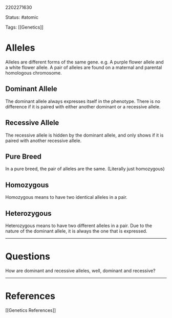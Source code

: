 2202271630

Status: #atomic

Tags: [[Genetics]]

# Alleles
Alleles are different forms of the same gene. e.g. A purple flower allele and a white flower allele. A pair of alleles are found on a maternal and parental homologous chromosome.
## Dominant Allele
The dominant allele always expresses itself in the phenotype.
There is no difference if it is paired with either another dominant or a recessive allele.
## Recessive Allele
The recessive allele is hidden by the dominant allele, and only shows if it is paired with another recessive allele.
## Pure Breed
In a pure breed, the pair of alleles are the same. (Literally just homozygous)
## Homozygous
Homozygous means to have two identical alleles in a pair.
## Heterozygous
Heterozygous means to have two different alleles in a pair.
Due to the nature of the dominant allele, it is always the one that is expressed.

---
# Questions
How are dominant and recessive alleles, well, dominant and recessive?

---
# References
[[Genetics References]]